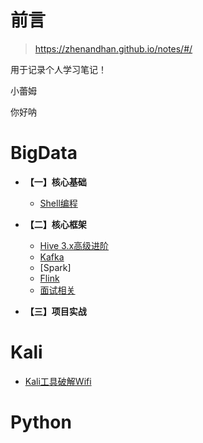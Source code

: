 # 前言

> https://zhenandhan.github.io/notes/#/

用于记录个人学习笔记！


小蕾姆

你好呐

# BigData

* **【一】核心基础**

    * [Shell编程](study/BigData/1.核心基础/Shell.md)

* **【二】核心框架**

    * [Hive 3.x高级进阶](/study/BigData/2.核心框架/Hive/Hive3.x高级进阶.md)
    * [Kafka](/study/BigData/2.核心框架/Kafka/Kafka.md)
    * [Spark]
    * [Flink](/study/BigData/2.核心框架/Flink/Flink.md)
    * [面试相关](/study/BigData/notes/大数据面试.md)

* **【三】项目实战**

# Kali

*   [Kali工具破解Wifi](/study/Kali/WiFi破解)

# Python



